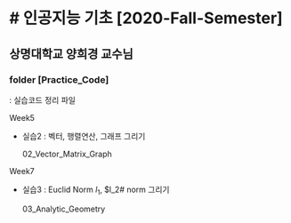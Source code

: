 # # 인공지능 기초 [2020-Fall-Semester]

##  상명대학교 양희경 교수님

### folder [Practice_Code]

: 실습코드 정리 파일

Week5

- 실습2 : 벡터, 행렬연산, 그래프 그리기

  02_Vector_Matrix_Graph

Week7

- 실습3 : Euclid Norm  $l_1$, $l_2# norm 그리기

  03_Analytic_Geometry





